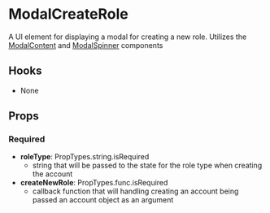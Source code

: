 # ModalCreateRole

A UI element for displaying a modal for creating a new role. Utilizes the [ModalContent](https://github.com/pay-theory/pay-theory-ui/tree/master/src/common/ModalContent) and [ModalSpinner](https://github.com/pay-theory/pay-theory-ui/tree/master/src/common/ModalSpinner) components

## Hooks

-   None

## Props

### Required

-   **roleType**: PropTypes.string.isRequired
    -   string that will be passed to the state for the role type when creating the account
-   **createNewRole**: PropTypes.func.isRequired
    -   callback function that will handling creating an account being passed an account object as an argument
